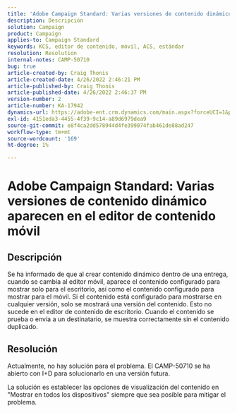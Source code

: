 ```yaml
---
title: 'Adobe Campaign Standard: Varias versiones de contenido dinámico aparecen en el editor de contenido móvil'
description: Descripción
solution: Campaign
product: Campaign
applies-to: Campaign Standard
keywords: KCS, editor de contenido, móvil, ACS, estándar
resolution: Resolution
internal-notes: CAMP-50710
bug: true
article-created-by: Craig Thonis
article-created-date: 4/26/2022 2:46:21 PM
article-published-by: Craig Thonis
article-published-date: 4/26/2022 2:46:37 PM
version-number: 2
article-number: KA-17942
dynamics-url: https://adobe-ent.crm.dynamics.com/main.aspx?forceUCI=1&pagetype=entityrecord&etn=knowledgearticle&id=bf9ea09f-6fc5-ec11-a7b6-0022480a10ee
exl-id: 4151eda3-4455-4f39-9c14-a89d6979dea9
source-git-commit: e8f4ca2dd578944d4fe399074fab461de88ad247
workflow-type: tm+mt
source-wordcount: '169'
ht-degree: 1%

---
```


# Adobe Campaign Standard: Varias versiones de contenido dinámico aparecen en el editor de contenido móvil

## Descripción


Se ha informado de que al crear contenido dinámico dentro de una entrega, cuando se cambia al editor móvil, aparece el contenido configurado para mostrar solo para el escritorio, así como el contenido configurado para mostrar para el móvil. Si el contenido está configurado para mostrarse en cualquier versión, solo se mostrará una versión del contenido. Esto no sucede en el editor de contenido de escritorio. Cuando el contenido se prueba o envía a un destinatario, se muestra correctamente sin el contenido duplicado.


## Resolución


Actualmente, no hay solución para el problema. El CAMP-50710 se ha abierto con I+D para solucionarlo en una versión futura.



La solución es establecer las opciones de visualización del contenido en &quot;Mostrar en todos los dispositivos&quot; siempre que sea posible para mitigar el problema.

